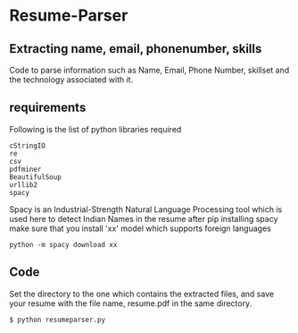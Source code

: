 # Resume-Parser

## Extracting name, email, phonenumber, skills

Code to parse information such as Name, Email, Phone Number, skillset and the technology associated with it.

## requirements
Following is the list of python libraries required

    cStringIO
    re
    csv
    pdfminer
    BeautifulSoup
    urllib2
    spacy

Spacy is an Industrial-Strength Natural Language Processing tool which is used here to detect Indian Names in the resume after pip installing spacy make sure that you install 'xx' model which supports foreign languages

    python -m spacy download xx
    

## Code

Set the directory to the one which contains the extracted files, and save your resume with the file name, resume.pdf in the same directory. 

    $ python resumeparser.py


